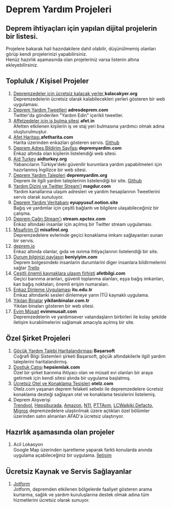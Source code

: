 # Deprem Yardım Projeleri
<h2>Deprem ihtiyaçları için yapılan dijital projelerin bir listesi.</h2>
Projelere bakarak hali hazırdakilere dahil olabilir, düşünülmemiş olanları görüp kendi projelerinizi yapabilirsiniz.<br/>
Henüz hazırlık aşamasında olan projeleriniz varsa listenin altına ekleyebilirsiniz.
<h2>Topluluk / Kişisel Projeler</h2>
<ol>
   <li><a href="https://kalacakyer.org/" target="_blank" >Depremzedeler için ücretsiz kalacak yerler </a> <strong>kalacakyer.org</strong></li>
   Depremzedelerin ücretsiz olarak kalabilecekleri yerleri gösteren bir web uygulaması.
     <li><a href="https://adresdeprem.com/" target="_blank"> Deprem Yardım Tweetleri</a> <strong>adresdeprem.com</strong></li>
  Twitter'da gönderilen "Yardım Edin" içerikli tweetler.
   <li><a href="https://afet.in" target="_blank">Affetzedeler için iş bulma sitesi</a> <strong>afet.in</strong></li>
   Afetten etkilenen kişilerin iş ve staj yeri bulmasına yardımcı olmak adına oluşturulmuştur. 
     <li><a href="https://afetharita.com/" target="_blank">Afet Haritası </a> <strong>afetharita.com</strong></li>
   Harita üzerinden enkazları gösteren servis. <a href="https://github.com/acikkaynak/deprem-yardim-frontend">Github</a>
    <li><a href="https://depremyardim.com/" target="_blank">Deprem Adres Bildirim Sayfası</a> <strong>depremyardim.com</strong> </li>
  Enkaz altında olan kişilerin listelendiği web sitesi. 
  <li><a href="https://aidturkey.org/" target="_blank">Aid Turkey</a> <strong>aidturkey.org</strong></li>
  Yabancıların Türkiye'deki güvenilir kurumlara yardım yapabilmeleri için hazırlanmış İngilizce bir web sitesi.
     <li><a href="https://www.depremyardim.org/" target="_blank">Deprem Yardım Talepleri</a> <strong>depremyardim.org</strong></li>
     Deprem ile ilgili yardım taleplerinin listelendiği bir site. <a href="https://github.com/cihatislamdede/deprem-yardim">Github</a>
     <li><a href="https://www.magdur.com/">Yardım Dizini ve Twitter Stream'i</a> <strong>magdur.com</strong></li>
    Yardım kanallarına ulaşım adresleri ve yardım hesaplarının Tweetlerini servis olarak sunuluyor.
    <li><a href="https://eyupyusuf.notion.site/eyupyusuf/Deprem-Bilgi-ve-Yard-m-Veritaban-1a1cfa2afb0e43d9a6e955e32cfd779f" target="_blank">Deprem Yardım Veritabanı</a> <strong>eyupyusuf.notion.site</strong></li>
   Bağış ve yardımlar için çeşitli bağlantı ve bilgilere ulaşabileceğiniz bir çalışma.
   <li><a href="https://stream.epctex.com/" target="_blank">Deprem Çağrı Stream'ı</a> <strong>stream.epctex.com</strong> </li>
   Enkaz altındaki insanlar için açılmış bir Twitter stream uygulaması.
   <li><a href="https://misafirol.org/">Misafirim Ol</a> <strong>misafirol.org</strong></li>
   Depremzedelere evlerinde geçici konaklama imkanı sağlayanları sunan bir servis.
   <li><a href="https://deprem.io/" target="_blank">deprem.io</a> </li>
  Enkaz altında olanlar, gıda ve ısınma ihtiyaçlarının listelendiği bir site.
   <li><a href="https://beniyiyim.com" target="_blank">Durum bilginizi paylaşın</a> <strong>beniyiyim.com</strong></li>
  Deprem bolgesindeki insanlarin durumlarini diger insanlara bildirmelerini sağlar <a href="https://trello.com/b/nSajc3v7/ben-i%CC%87yiyim-app">Trello</a>
   <li><a href="https://afetbilgi.com" target="_blank">Çeşitli önemli kaynaklara ulaşım firhisti</a> <strong>afetbilgi.com</strong></li>
   Geçici barınma aranları, güvenli toplanma alanları, eşya bağış imkanları, kan bağış noktaları, önemli erişim numaraları.
 <li><a href="https://web.itu.edu.tr/sariero/dinleme.html">Enkaz Dinleme Uygulaması</a> <strong>itu.edu.tr</strong></li>
   Emkaz altındanki sesleri dinlemeye yarın İTÜ kaynaklı uygulama.
   <li><a href="https://yikilanbinalar.com.tr/" target="_blank">Yıkılan Binalar</a> <strong>yikilanbinalar.com.tr</strong></li>
   Yıkılan binaları gösteren bir web sitesi.
    <li><a href="https://evimmusait.com/" target="_blank">Evim Müsait</a> <strong>evimmusait.com</strong></li>
   Depremzedelerin ve yardımsever vatandaşların birbirleri ile kolay şekilde iletişim kurabilmelerini sağlamak amacıyla açılmış bir site.
  
</ol>
<h2>Özel Şirket Projeleri</h2>
<ol>
      <li><a href="http://deprem.basarsoft.com.tr">Göçük Yardım Talebi Haritalandırması<a> <strong>Başarsoft</strong></li>
      Coğrafi Bilgi Sistemleri şirketi Başarsoft, göçük altındakilerle ilgili yardım taleplerini haritalandırmış.
       <li><a href="https://www.hepsiemlak.com/emlak-yasam/genel/dostluk-catisi" target="_blank">Dostluk Çatısı</a> <strong>hepsiemlak.com</strong></li>
    Özel bir şirket barınma ihtiyacı olan ve müsait evi olanları bir araya getirmek için kendi sitesi alında bir uygulama başlatmış. 
     <li><a href="https://www.jotform.com/tr/kalbimiz-turkiyeyle/" target="_blank">Ücretsiz Otel ve Konaklama Tesisleri</a> <strong>otelz.com</strong></li>
     Otelz.com yaşanan deprem felaketi sebebi ile depremzedelere ücretsiz konaklama desteği sağlayan otel ve konaklama tesislerini listelemiş.
    <li>Deprem Alışverişi</li>
   <a href="https://www.trendyol.com/sr?cid=619322&pi=3" target="_blank">Trendyol</a>, <a href="https://www.hepsiburada.com/deprem-seferberligi" target="_blank">Hepsiburada</a>, <a href="https://www.amazon.com.tr/hz/wishlist/ls/1EBJ7MY9SZPZ4/" target="_blank">Amazon</a>, <a href="https://www.n11.com/promosyon/deprem-yardimlasma-seferberligi-1600359">N11</a>, <a href="https://www.pttavm.com/arama/yardim" target="_blank">PTTAvm</a>, <a href="https://www.lcwaikiki.com/tr-TR/TR/etiket/deprem-seferberligi">LCWaikiki</a>,<a href="https://www.defacto.com.tr/deprem-yardim">Defacto</a>, <a href="https://www.migros.com.tr/">Migros</a> depremzedelere ulaştırılmak üzere açtıkları özel bölümler üzerinden satın alınanları AFAD'a ücretsiz ulaştırıyor.
 
</ol>
<h2>Hazırlık aşamasında olan projeler</h3>
<ol>
<li>Acil Lokasyon</li>
Google Map üzerinden işaretleme yaparak farklı konularda anında uygulama açabileceğiniz bir uygulama. <a href="https://github.com/aokocax">İletişim</a>
</ol>
<h2>Ücretsiz Kaynak ve Servis Sağlayanlar</h3>
<ol>
   <li><a href="https://www.jotform.com/tr/kalbimiz-turkiyeyle/">Jotform</a> </li>
Jotform, depremden etkilenen bölgelerde faaliyet gösteren arama kurtarma, sağlık ve yardım kuruluşlarına destek olmak adına tüm hizmetlerini ücretsiz olarak sunuyor.
  
</ol>

